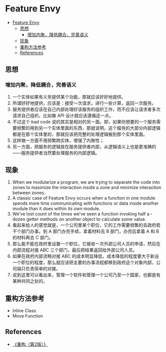 # Feature Envy


<!-- TOC -->

- [Feature Envy](#feature-envy)
    - [思想](#思想)
        - [增加内聚，降低耦合，完善语义](#增加内聚降低耦合完善语义)
    - [现象](#现象)
    - [重构方法参考](#重构方法参考)
    - [References](#references)

<!-- /TOC -->


## 思想
### 增加内聚，降低耦合，完善语义
1. 一个实体如果有义务提供某个功能，那就应该好好地提供。
2. 所谓好好地提供，应该是：接受一次请求，进行一些计算，返回一次服务。
3. 服务提供者应该在自己内部处理好该服务的组织工作，而不应该让请求者多次请求自己组织。比如像 API 设计就应该遵循这一点。
4. 不过这个 bad code 说的其实是相对的另一面。即，如果你想要的一个服务需要频繁的用到另一个实体里面的东西，那就说明，这个服务的大部分内部逻辑都是在那个实体里的，那就应该把完整的处理逻辑搬到那个实体里面。
5. 这样做一方面不用频繁跨实体，增强了内聚性；
6. 另一方面，把服务的逻辑放在服务提供者内部，从逻辑语义上也是更准确的——服务提供者当然要处理服务的内部逻辑。
       

## 现象
1. When we modularize a program, we are trying to separate the code into zones to maximize the interaction inside a zone and minimize interaction between zones. 
2. A classic case of Feature Envy occurs when a function in one module spends more time communicating with functions or data inside another module than it does within its own module. 
3. We’ve lost count of the times we’ve seen a function invoking half­ a ­dozen getter methods on another object to calculate some value. 
2. 看起来给人的感觉就是，一个公司里某个职位，它的工作需要频繁的去政府若干个部门办事。到 A 部门办完手续，拿着材料去 B 部门，办完后拿着 A 和 B 的材料再去 C 部门。
3. 那么能不能在政府里设置一个职位，它接收一次外部公司人员的申请，然后在内部流程对接 ABC 三个部门，最后把结果返回给外部公司人员。
4. 如果在政府内部流畅对接 ABC 的成本明显降低，成本降低的程度要大于新设一个职位的程度，那么就应该把主要的办事流程都移到政府这个对象内部，公司端只负责简单的对接。
5. 说到这里可以看出来，管理一个软件和管理一个公司乃至一个国家，也都是有某种共同之处的。


## 重构方法参考
* Inline Class
* Move Function


## References
* [《重构（第2版）》](https://book.douban.com/subject/33400354/)

